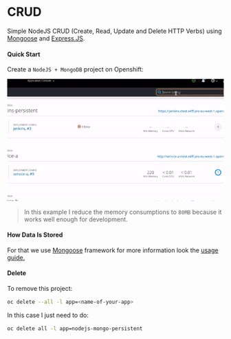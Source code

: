 # CRUD

Simple NodeJS CRUD (Create, Read, Update and Delete HTTP Verbs) using [Mongoose](https://www.npmjs.com/package/mongoose) and [Express.JS](https://expressjs.com/). 

#### Quick Start  

Create a ``NodeJS + MongoDB`` project on Openshift: 

![](https://github.com/cesarvr/crud-nodejs/blob/master/docs/start.gif?raw=true)

> In this example I reduce the memory consumptions to ``80MB`` because it works well enough for development. 


#### How Data Is Stored

For that we use [Mongoose](https://www.npmjs.com/package/mongoose) framework for more information look the [usage guide.](https://github.com/cesarvr/crud-nodejs/tree/master/model)

#### Delete

To remove this project: 

```sh
oc delete --all -l app=<name-of-your-app>
```

In this case I just need to do:

```sh
oc delete all -l app=nodejs-mongo-persistent
```

